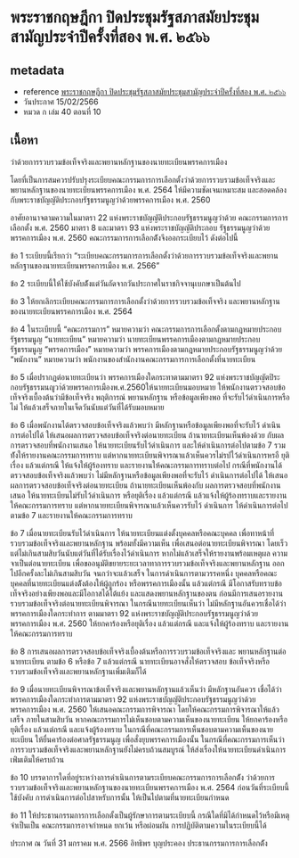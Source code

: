 # พระราชกฤษฎีกา ปิดประชุมรัฐสภาสมัยประชุมสามัญประจำปีครั้งที่สอง พ.ศ. ๒๕๖๖

## metadata
- reference [พระราชกฤษฎีกา ปิดประชุมรัฐสภาสมัยประชุมสามัญประจำปีครั้งที่สอง พ.ศ. ๒๕๖๖](https://ratchakitcha.soc.go.th/documents/140A010N0000000000500.pdf)
- วันประกาศ 15/02/2566
- หมวด ก เล่ม 40 ตอนที่ 10

## เนื้อหา

ว่าด้วยการรวบรวมข้อเท็จจริงและพยานหลักฐานของนายทะเบียนพรรคการเมือง

โดยที่เป็นการสมควรปรับปรุงระเบียบคณะกรรมการการเลือกตั้งว่าด้วยการรวบรวมข้อเท็จจริงและพยานหลักฐานของนายทะเบียนพรรคการเมือง พ.ศ. 2564 ให้มีความชัดเจนเหมาะสม และสอดคล้องกับพระราชบัญญัติประกอบรัฐธรรมนูญว่าด้วยพรรคการเมือง พ.ศ. 2560

อาศัยอานาจตามความในมาตรา 22 แห่งพระราชบัญญัติประกอบรัฐธรรมนูญว่าด้วย คณะกรรมการการเลือกตั้ง พ.ศ. 2560 มาตรา 8 และมาตรา 93 แห่งพระราชบัญญัติประกอบ รัฐธรรมนูญว่าด้วยพรรคการเมือง พ.ศ. 2560 คณะกรรมการการเลือกต้ังจึงออกระเบียบไว้ ดังต่อไปนี้

ข้อ 1 ระเบียบนี้เรียกว่า “ระเบียบคณะกรรมการการเลือกตั้งว่าด้วยการรวบรวมข้อเท็จจริงและพยานหลักฐานของนายทะเบียนพรรคการเมือง พ.ศ. 2566”

ข้อ 2 ระเบียบนี้ให้ใช้บังคับต้ังแต่วันถัดจากวันประกาศในราชกิจจานุเบกษาเป็นต้นไป

ข้อ 3 ให้ยกเลิกระเบียบคณะกรรมการการเลือกตั้งว่าด้วยการรวบรวมข้อเท็จจริง และพยานหลักฐานของนายทะเบียนพรรคการเมือง พ.ศ. 2564

ข้อ 4 ในระเบียบนี้
    “คณะกรรมการ” หมายความว่า คณะกรรมการการเลือกตั้งตามกฎหมายประกอบรัฐธรรมนูญ
    “นายทะเบียน” หมายความว่า นายทะเบียนพรรคการเมืองตามกฎหมายประกอบรัฐธรรมนูญ
    “พรรคการเมือง” หมายความว่า พรรคการเมืองตามกฎหมายประกอบรัฐธรรมนูญว่าด้วย
    “พนักงาน” หมายความว่า พนักงานของสำนักงานคณะกรรมการการเลือกตั้งที่นายทะเบียน

ข้อ 5 เมื่อปรากฏต่อนายทะเบียนว่า พรรคการเมืองใดกระทาตามมาตรา 92 แห่งพระราชบัญญัตปิระกอบรัฐธรรมนญูวา่ด้วยพรรคการเมืองพ.ศ.2560ให้นายทะเบียนมอบหมาย ให้พนักงานตรวจสอบข้อเท็จจริงเบื้องต้นว่ามีข้อเท็จจริง พฤติการณ์ พยานหลักฐาน หรือข้อมูลเพียงพอ ที่จะรับไว้ดำเนินการหรือไม่ ให้แล้วเสร็จภายในเจ็ดวันนับแต่วันที่ได้รับมอบหมาย

ข้อ 6 เมื่อพนักงานได้ตรวจสอบข้อเท็จจริงแล้วพบว่า มีหลักฐานหรือข้อมูลเพียงพอที่จะรับไว้ ดำเนินการต่อไปได้ ให้เสนอผลการตรวจสอบข้อเท็จจริงต่อนายทะเบียน ถ้านายทะเบียนเห็นพ้องด้วย กับผลการตรวจสอบที่พนักงานเสนอ ให้นายทะเบียนรับไว้ดำเนินการ และให้ดำเนินการต่อไปตามข้อ 7
รวมท้ังให้รายงานคณะกรรมการทราบ แต่หากนายทะเบียนพิจารณาแล้วเห็นควรไม่รบัไว้ดำเนินการหรอื ยุติเรื่อง แล้วแต่กรณี ให้แจ้งให้ผู้ร้องทราบ และรายงานให้คณะกรรมการทราบต่อไป
กรณีที่พนักงานได้ตรวจสอบข้อเท็จจริงแล้วพบว่า ไม่มีหลักฐานหรือข้อมูลเพียงพอที่จะรับไว้ ดำเนินการต่อไปได้ ให้เสนอผลการตรวจสอบข้อเท็จจริงต่อนายทะเบียน ถ้านายทะเบียนเห็นพ้องกับ ผลการตรวจสอบที่พนักงานเสนอ ให้นายทะเบียนไม่รับไว้ดำเนินการ หรือยุติเรื่อง แล้วแต่กรณี แล้วแจ้งให้ผู้ร้องทราบและรายงานให้คณะกรรมการทราบ แต่หากนายทะเบียนพิจารณาแล้วเห็นควรรับไว้ ดำเนินการ ให้ดำเนินการต่อไปตามข้อ 7 และรายงานให้คณะกรรมการทราบ

ข้อ 7 เมื่อนายทะเบียนรับไว้ดำเนินการ ให้นายทะเบียนแต่งตั้งบุคคลหรือคณะบุคคล เพื่อทาหน้าที่รวบรวมข้อเท็จจริงและพยานหลักฐาน พร้อมทั้งมีความเห็น เพื่อเสนอต่อนายทะเบียนพิจารณา โดยเร็ว แต่ไม่เกินสามสิบวันนับแต่วันที่ได้รับเรื่องไว้ดำเนินการ หากไม่แล้วเสร็จให้รายงานพร้อมเหตุผล ความจาเป็นต่อนายทะเบียน เพื่อขออนุมัติขยายระยะเวลาทาการรวบรวมข้อเท็จจริงและพยานหลักฐาน ออกไปอีกครั้งละไม่เกินสามสิบวัน จนกว่าจะแล้วเสร็จ
ในการดำเนินการตามวรรคหนึ่ง บุคคลหรือคณะบุคคลที่นายทะเบียนแต่งต้ังต้องให้ผู้ถูกร้อง หรือพรรคการเมืองนั้น แล้วแต่กรณี มีโอกาสรับทราบข้อเท็จจริงอย่างเพียงพอและมีโอกาสได้โต้แย้ง และแสดงพยานหลักฐานของตน ก่อนมีการเสนอรายงานรวบรวมข้อเท็จจริงต่อนายทะเบียนพิจารณา
ในกรณีนายทะเบียนเห็นว่า ไม่มีหลักฐานอันควรเชื่อได้ว่าพรรคการเมืองใดกระทำการ ตามมาตรา 92 แห่งพระราชบัญญัติประกอบรัฐธรรมนูญว่าด้วยพรรคการเมือง พ.ศ. 2560 ให้ยกคาร้องหรือยุติเรื่อง แล้วแต่กรณี และแจ้งให้ผู้ร้องทราบ และรายงานให้คณะกรรมการทราบ

ข้อ 8 การเสนอผลการตรวจสอบข้อเท็จจริงเบื้องต้นหรือการรวบรวมข้อเท็จจริงและ พยานหลักฐานต่อนายทะเบียน ตามข้อ 6 หรือข้อ 7 แล้วแต่กรณี นายทะเบียนอาจสั่งให้ตรวจสอบ ข้อเท็จจริงหรือรวบรวมข้อเท็จจริงและพยานหลักฐานเพิ่มเติมก็ได้

ข้อ 9 เมื่อนายทะเบียนพิจารณาข้อเท็จจริงและพยานหลักฐานแล้วเห็นว่า มีหลักฐานอันควร เชื่อได้ว่าพรรคการเมืองใดกระทำการตามมาตรา 92 แห่งพระราชบัญญัติประกอบรัฐธรรมนูญว่าด้วย พรรคการเมือง พ.ศ. 2560 ให้เสนอคณะกรรมการพิจารณา โดยให้คณะกรรมการพิจารณาให้แล้วเสร็จ ภายในสามสิบวัน หากคณะกรรมการไม่เห็นชอบตามความเห็นของนายทะเบียน ให้ยกคาร้องหรือ ยุติเรื่อง แล้วแต่กรณี และแจ้งผู้ร้องทราบ
ในกรณีที่คณะกรรมการเห็นชอบตามความเห็นของนายทะเบียน ให้ยื่นคาร้องต่อศาลรัฐธรรมนูญ เพื่อสั่งยุบพรรคการเมืองนั้น
ในกรณีที่คณะกรรมการเห็นว่า การรวบรวมข้อเท็จจริงและพยานหลักฐานยังไม่ครบถ้วนสมบูรณ์ ให้ส่งเรื่องให้นายทะเบียนดำเนินการเพ่ิมเติมให้ครบถ้วน

ข้อ 10 บรรดาการใดที่อยู่ระหว่างการดำเนินการตามระเบียบคณะกรรมการการเลือกต้ัง ว่าด้วยการรวบรวมข้อเท็จจริงและพยานหลักฐานของนายทะเบียนพรรคการเมือง พ.ศ. 2564 ก่อนวันที่ระเบียบนี้ใช้บังคับ การดำเนินการต่อไปสาหรับการนั้น ให้เป็นไปตามที่นายทะเบียนกำหนด

ข้อ 11 ให้ประธานกรรมการการเลือกตั้งเป็นผู้รักษาการตามระเบียบนี้
กรณีใดที่มิได้กำหนดไว้หรือมีเหตุจำเป็นเป็น คณะกรรมการอาจกำหนด ยกเว้น หรือผ่อนผัน การปฏิบัติตามความในระเบียบนี้ได้

ประกาศ ณ วันที่ 31 มกราคม พ.ศ. 2566 อิทธิพร บุญประคอง ประธานกรรมการการเลือกต้ัง